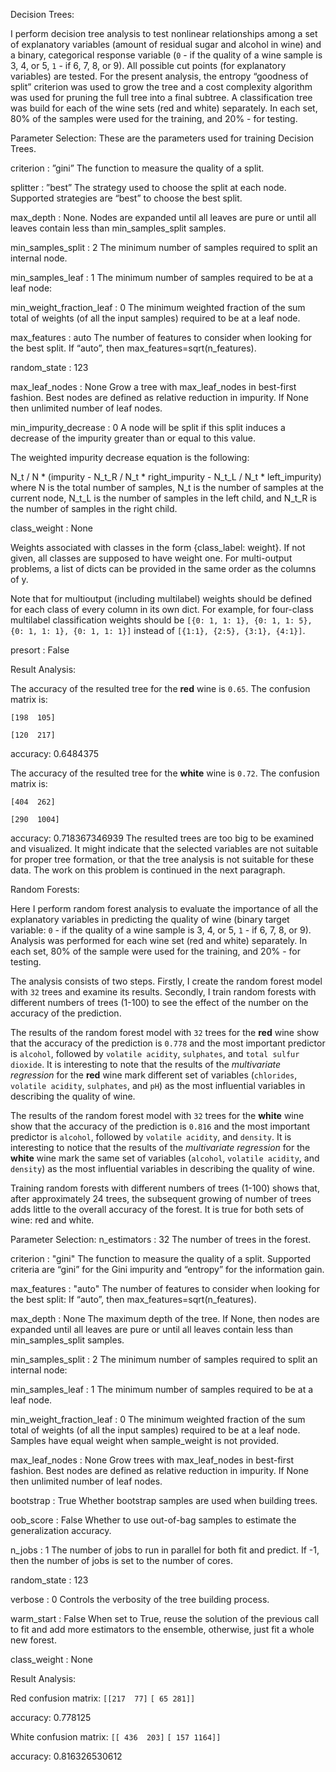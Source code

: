
Decision Trees:

I perform decision tree analysis to test nonlinear relationships among a set of explanatory variables (amount of residual sugar and alcohol in wine) and a binary, categorical response variable (`0` - if the quality of a wine sample is 3, 4, or 5, `1` - if 6, 7, 8, or 9). All possible cut points (for explanatory variables) are tested. For the present analysis, the entropy “goodness of split” criterion was used to grow the tree and a cost complexity algorithm was used for pruning the full tree into a final subtree. A classification tree was build for each of the wine sets (red and white) separately. In each set, 80% of the samples were used for the training, and 20% - for testing. 

Parameter Selection:
These are the parameters used for training Decision Trees.

criterion : ”gini”
The function to measure the quality of a split. 

splitter : ”best”
The strategy used to choose the split at each node. Supported strategies are “best” to choose the best split.

max_depth : None.
Nodes are expanded until all leaves are pure or until all leaves contain less than min_samples_split samples.

min_samples_split : 2
The minimum number of samples required to split an internal node.

min_samples_leaf : 1
The minimum number of samples required to be at a leaf node:

min_weight_fraction_leaf : 0
The minimum weighted fraction of the sum total of weights (of all the input samples) required to be at a leaf node.

max_features : auto
The number of features to consider when looking for the best split.
If “auto”, then max_features=sqrt(n_features).

random_state : 123

max_leaf_nodes : None
Grow a tree with max_leaf_nodes in best-first fashion. Best nodes are defined as relative reduction in impurity. If None then unlimited number of leaf nodes.

min_impurity_decrease : 0
A node will be split if this split induces a decrease of the impurity greater than or equal to this value.

The weighted impurity decrease equation is the following:

N_t / N * (impurity - N_t_R / N_t * right_impurity
                    - N_t_L / N_t * left_impurity)
where N is the total number of samples, N_t is the number of samples at the current node, N_t_L is the number of samples in the left child, and N_t_R is the number of samples in the right child.

class_weight : None

Weights associated with classes in the form {class_label: weight}. If not given, all classes are supposed to have weight one. For multi-output problems, a list of dicts can be provided in the same order as the columns of y.

Note that for multioutput (including multilabel) weights should be defined for each class of every column in its own dict. For example, for four-class multilabel classification weights should be `[{0: 1, 1: 1}, {0: 1, 1: 5}, {0: 1, 1: 1}, {0: 1, 1: 1}]` instead of `[{1:1}, {2:5}, {3:1}, {4:1}]`.

presort : False

Result Analysis:

The accuracy of the resulted tree for the **red** wine is `0.65`. The confusion matrix is:
 
 `[198  105]`

 `[120  217]`

accuracy: 0.6484375

The accuracy of the resulted tree for the **white** wine is `0.72`. The confusion matrix is:
 
 `[404  262]`

 `[290  1004]`

accuracy: 0.718367346939 
 The resulted trees are too big to be examined and visualized. It might indicate that the selected variables are not suitable for proper tree formation, or that the tree analysis is not suitable for these data. The work on this problem is continued in the next paragraph.
 
 
Random Forests: 

Here I perform random forest analysis to evaluate the importance of all the explanatory variables in predicting the quality of wine (binary target variable: `0` - if the quality of a wine sample is 3, 4, or 5, `1` - if 6, 7, 8, or 9). Analysis was performed for each wine set (red and white) separately. In each set, 80% of the sample were used for the training, and 20% - for testing. 

The analysis consists of two steps. Firstly, I create the random forest model with `32` trees and examine its results. Secondly, I train random forests with different numbers of trees (1-100) to see the effect of the number on the accuracy of the prediction.

The results of the random forest model with `32` trees for the **red** wine show that the accuracy of the prediction is `0.778` and the most important predictor is `alcohol`, followed by `volatile acidity`, `sulphates`, and `total sulfur dioxide`. It is interesting to note that the results of the *multivariate regression* for the **red** wine mark different set of variables (`chlorides`, `volatile acidity`, `sulphates`, and `pH`) as the most influential variables in describing the quality of wine.

The results of the random forest model with `32` trees for the **white** wine show that the accuracy of the prediction is `0.816` and the most important predictor is `alcohol`, followed by `volatile acidity`, and `density`. It is interesting to notice that the results of the *multivariate regression* for the **white** wine mark the same set of variables (`alcohol`, `volatile acidity`, and `density`) as the most influential variables in describing the quality of wine.

Training random forests with different numbers of trees (1-100) shows that, after approximately 24 trees, the subsequent growing of number of trees adds little to the overall accuracy of the forest. It is true for both sets of wine: red and white.

Parameter Selection:
n_estimators : 32
The number of trees in the forest.

criterion : "gini"
The function to measure the quality of a split. Supported criteria are “gini” for the Gini impurity and “entropy” for the information gain. 

max_features : "auto"
The number of features to consider when looking for the best split:
If “auto”, then max_features=sqrt(n_features).

max_depth : None
The maximum depth of the tree. If None, then nodes are expanded until all leaves are pure or until all leaves contain less than min_samples_split samples.

min_samples_split : 2
The minimum number of samples required to split an internal node:

min_samples_leaf : 1
The minimum number of samples required to be at a leaf node.

min_weight_fraction_leaf : 0
The minimum weighted fraction of the sum total of weights (of all the input samples) required to be at a leaf node. Samples have equal weight when sample_weight is not provided.

max_leaf_nodes : None
Grow trees with max_leaf_nodes in best-first fashion. Best nodes are defined as relative reduction in impurity. If None then unlimited number of leaf nodes.

bootstrap : True
Whether bootstrap samples are used when building trees.

oob_score : False
Whether to use out-of-bag samples to estimate the generalization accuracy.

n_jobs : 1
The number of jobs to run in parallel for both fit and predict. If -1, then the number of jobs is set to the number of cores.

random_state : 123

verbose : 0
Controls the verbosity of the tree building process.

warm_start : False
When set to True, reuse the solution of the previous call to fit and add more estimators to the ensemble, otherwise, just fit a whole new forest.

class_weight : None

Result Analysis:

Red
confusion matrix:
 `[[217  77]`
 `[ 65 281]]`

accuracy: 0.778125

White
confusion matrix:
 `[[ 436  203]`
 `[ 157 1164]]`

accuracy: 0.816326530612


